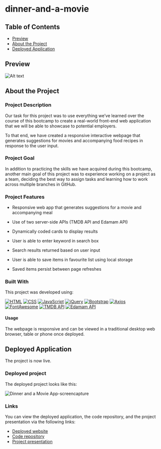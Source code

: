 # dinner-and-a-movie

## Table of Contents
- [Preview](#Preview)
- [About the Project](#About)
- [Deployed Application](#Deployed)

## Preview

![Alt text](assets/images/dinner&movie-hero.png)

## About the Project

### Project Description

Our task for this project was to use everything we’ve learned over the course of this bootcamp to create a real-world front-end web application that we will be able to showcase to potential employers.

To that end, we have created a responsive interactive webpage that generates suggestions for movies and accompanying food recipes in response to the user input.

### Project Goal

In addition to practicing the skills we have acquired during this bootcamp, another main goal of this project was to experience working on a project as a team, deciding the best way to assign tasks and learning how to work across multiple branches in GitHub.

### Project Features

* Responsive web app that generates suggestions for a movie and accompanying meal

* Use of two server-side APIs (TMDB API and Edamam API)
 
* Dynamically coded cards to display results

* User is able to enter keyword in search box

* Search results returned based on user input
 
* User is able to save items in favourite list using local storage

* Saved items persist between page refreshes


### Built With

This project was developed using:

[![HTML][html-badge]][html-url]
[![CSS][css-badge]][css-url]
[![JavaScript][js-badge]][js-url]
[![jQuery][jquery-badge]][jquery-url]
[![Bootstrap][boostrap-badge]][bootstrap-url]
[![Axios][axios-badge]][axios-url]
[![FontAwesome][fa-badge]][fa-url]
[![TMDB API][tmdb-badge]][tmdb-url]
[![Edamam API][edamam-badge]][edamam-url]


#### Usage

The webpage is responsive and can be viewed in a traditional desktop web browser, table or phone once deployed.

## Deployed Application

The project is now live.

### Deployed project

The deployed project looks like this:

![Dinner and a Movie App-screencapture][project-gif]

### Links

You can view the deployed application, the code repository, and the project presentation via the following links:

- [Deployed website][deployed-url]
- [Code repository][repo-url]
- [Project presentation][presentatation-url]

<!-- Button images and links -->

[html-badge]: https://img.shields.io/badge/HTML-red?style=for-the-badge&logo=HTML5&logoColor=white
[css-badge]: https://img.shields.io/badge/CSS-blue?style=for-the-badge&logo=CSS3&logoColor=white
[js-badge]: https://img.shields.io/badge/JavaScript-F0DB4F?style=for-the-badge&logo=Javascript&logoColor=323330
[JavaScript-badge]: https://img.shields.io/badge/JavaScript-yellow?style=for-the-badge&logo=Javascript&logoColor=white
[jquery-badge]: https://img.shields.io/badge/jQuery-blue?style=for-the-badge&logo=jquery&logoColor=white
[boostrap-badge]: https://img.shields.io/badge/Bootstrap-purple?style=for-the-badge&logo=bootstrap&logoColor=white
[html-url]: https://www.w3schools.com/html/
[css-url]: https://www.w3schools.com/css/default.asp
[js-url]: https://www.w3schools.com/js/default.asp
[jquery-url]: https://jquery.com/
[bootstrap-url]: https://getbootstrap.com/
[axios-badge]: https://img.shields.io/badge/Axios-%234B0082?style=for-the-badge&logo=Axios&logoColor=white
[axios-url]: https://axios-http.com/
[fa-badge]: https://img.shields.io/badge/FontAwesome-%23228ae6?style=for-the-badge&logo=FontAwesome&logoColor=white
[fa-url]: https://fontawesome.com/
[tmdb-badge]: https://img.shields.io/badge/TMDB_API-%2301b4e4?style=for-the-badge
[tmdb-url]: https://developer.themoviedb.org/reference/intro/getting-started
[edamam-badge]: https://img.shields.io/badge/Edamam_API-%23005a00?style=for-the-badge
[edamam-url]: https://www.edamam.com/
[project-gif]: ./assets/images/project.gif
[presentatation-url]: https://docs.google.com/presentation/d/1kgHbwXWUnIS0n7yGO47dDS_6MMGWnZK8i4zppEwCCu8/edit?usp=sharing
[deployed-url]: https://sonictrain.github.io/dinner-and-a-movie/
[repo-url]: https://github.com/sonictrain/dinner-and-a-movie